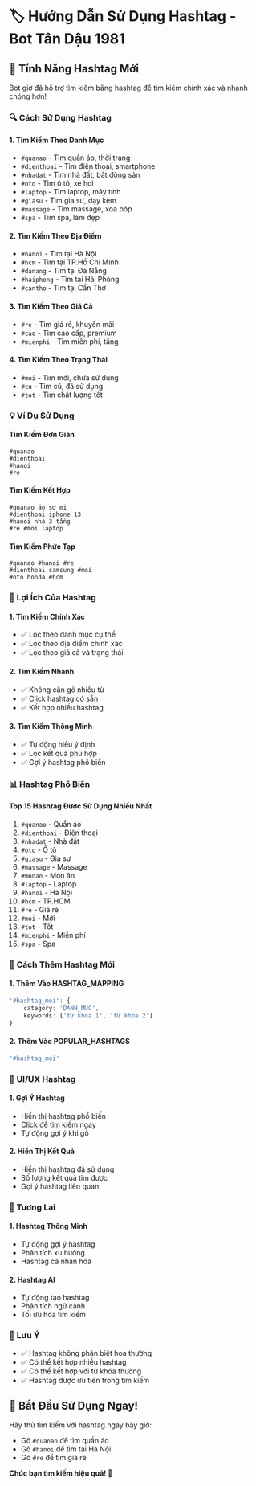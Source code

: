 # 🏷️ Hướng Dẫn Sử Dụng Hashtag - Bot Tân Dậu 1981

## 🎯 Tính Năng Hashtag Mới

Bot giờ đã hỗ trợ tìm kiếm bằng hashtag để tìm kiếm chính xác và nhanh chóng hơn!

### 🔍 **Cách Sử Dụng Hashtag**

#### **1. Tìm Kiếm Theo Danh Mục**
- `#quanao` - Tìm quần áo, thời trang
- `#dienthoai` - Tìm điện thoại, smartphone
- `#nhadat` - Tìm nhà đất, bất động sản
- `#oto` - Tìm ô tô, xe hơi
- `#laptop` - Tìm laptop, máy tính
- `#giasu` - Tìm gia sư, dạy kèm
- `#massage` - Tìm massage, xoa bóp
- `#spa` - Tìm spa, làm đẹp

#### **2. Tìm Kiếm Theo Địa Điểm**
- `#hanoi` - Tìm tại Hà Nội
- `#hcm` - Tìm tại TP.Hồ Chí Minh
- `#danang` - Tìm tại Đà Nẵng
- `#haiphong` - Tìm tại Hải Phòng
- `#cantho` - Tìm tại Cần Thơ

#### **3. Tìm Kiếm Theo Giá Cả**
- `#re` - Tìm giá rẻ, khuyến mãi
- `#cao` - Tìm cao cấp, premium
- `#mienphi` - Tìm miễn phí, tặng

#### **4. Tìm Kiếm Theo Trạng Thái**
- `#moi` - Tìm mới, chưa sử dụng
- `#cu` - Tìm cũ, đã sử dụng
- `#tot` - Tìm chất lượng tốt

### 💡 **Ví Dụ Sử Dụng**

#### **Tìm Kiếm Đơn Giản**
```
#quanao
#dienthoai
#hanoi
#re
```

#### **Tìm Kiếm Kết Hợp**
```
#quanao áo sơ mi
#dienthoai iphone 13
#hanoi nhà 3 tầng
#re #moi laptop
```

#### **Tìm Kiếm Phức Tạp**
```
#quanao #hanoi #re
#dienthoai samsung #moi
#oto honda #hcm
```

### 🎯 **Lợi Ích Của Hashtag**

#### **1. Tìm Kiếm Chính Xác**
- ✅ Lọc theo danh mục cụ thể
- ✅ Lọc theo địa điểm chính xác
- ✅ Lọc theo giá cả và trạng thái

#### **2. Tìm Kiếm Nhanh**
- ✅ Không cần gõ nhiều từ
- ✅ Click hashtag có sẵn
- ✅ Kết hợp nhiều hashtag

#### **3. Tìm Kiếm Thông Minh**
- ✅ Tự động hiểu ý định
- ✅ Lọc kết quả phù hợp
- ✅ Gợi ý hashtag phổ biến

### 📊 **Hashtag Phổ Biến**

#### **Top 15 Hashtag Được Sử Dụng Nhiều Nhất**
1. `#quanao` - Quần áo
2. `#dienthoai` - Điện thoại
3. `#nhadat` - Nhà đất
4. `#oto` - Ô tô
5. `#giasu` - Gia sư
6. `#massage` - Massage
7. `#monan` - Món ăn
8. `#laptop` - Laptop
9. `#hanoi` - Hà Nội
10. `#hcm` - TP.HCM
11. `#re` - Giá rẻ
12. `#moi` - Mới
13. `#tot` - Tốt
14. `#mienphi` - Miễn phí
15. `#spa` - Spa

### 🔧 **Cách Thêm Hashtag Mới**

#### **1. Thêm Vào HASHTAG_MAPPING**
```typescript
'#hashtag_moi': { 
    category: 'DANH_MUC', 
    keywords: ['từ khóa 1', 'từ khóa 2'] 
}
```

#### **2. Thêm Vào POPULAR_HASHTAGS**
```typescript
'#hashtag_moi'
```

### 🎨 **UI/UX Hashtag**

#### **1. Gợi Ý Hashtag**
- Hiển thị hashtag phổ biến
- Click để tìm kiếm ngay
- Tự động gợi ý khi gõ

#### **2. Hiển Thị Kết Quả**
- Hiển thị hashtag đã sử dụng
- Số lượng kết quả tìm được
- Gợi ý hashtag liên quan

### 🚀 **Tương Lai**

#### **1. Hashtag Thông Minh**
- Tự động gợi ý hashtag
- Phân tích xu hướng
- Hashtag cá nhân hóa

#### **2. Hashtag AI**
- Tự động tạo hashtag
- Phân tích ngữ cảnh
- Tối ưu hóa tìm kiếm

### 📝 **Lưu Ý**

- ✅ Hashtag không phân biệt hoa thường
- ✅ Có thể kết hợp nhiều hashtag
- ✅ Có thể kết hợp với từ khóa thường
- ✅ Hashtag được ưu tiên trong tìm kiếm

## 🎉 **Bắt Đầu Sử Dụng Ngay!**

Hãy thử tìm kiếm với hashtag ngay bây giờ:
- Gõ `#quanao` để tìm quần áo
- Gõ `#hanoi` để tìm tại Hà Nội
- Gõ `#re` để tìm giá rẻ

**Chúc bạn tìm kiếm hiệu quả! 🚀**
